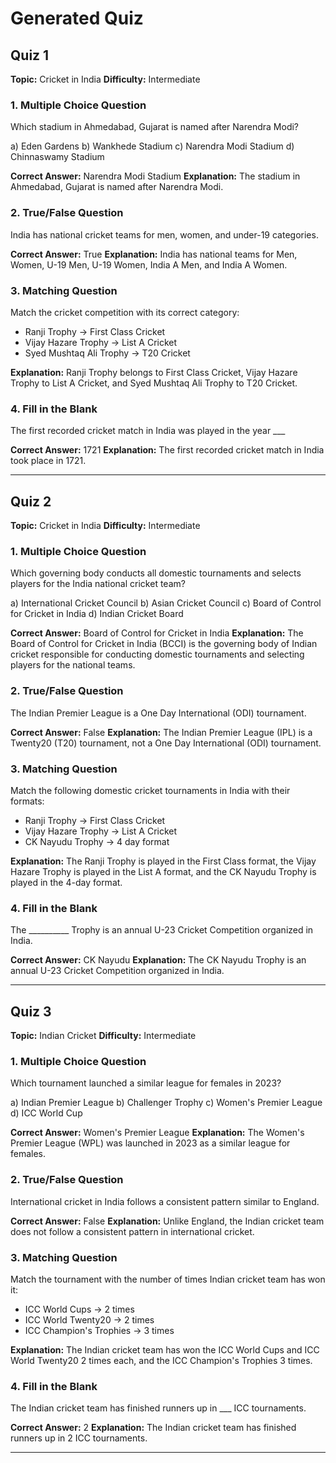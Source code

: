 # Generated Quiz

## Quiz 1

**Topic:** Cricket in India
**Difficulty:** Intermediate

### 1. Multiple Choice Question
Which stadium in Ahmedabad, Gujarat is named after Narendra Modi?

a) Eden Gardens
b) Wankhede Stadium
c) Narendra Modi Stadium
d) Chinnaswamy Stadium

**Correct Answer:** Narendra Modi Stadium
**Explanation:** The stadium in Ahmedabad, Gujarat is named after Narendra Modi.

### 2. True/False Question
India has national cricket teams for men, women, and under-19 categories.

**Correct Answer:** True
**Explanation:** India has national teams for Men, Women, U-19 Men, U-19 Women, India A Men, and India A Women.

### 3. Matching Question
Match the cricket competition with its correct category:

- Ranji Trophy → First Class Cricket
- Vijay Hazare Trophy → List A Cricket
- Syed Mushtaq Ali Trophy → T20 Cricket

**Explanation:** Ranji Trophy belongs to First Class Cricket, Vijay Hazare Trophy to List A Cricket, and Syed Mushtaq Ali Trophy to T20 Cricket.

### 4. Fill in the Blank
The first recorded cricket match in India was played in the year ___

**Correct Answer:** 1721
**Explanation:** The first recorded cricket match in India took place in 1721.

---

## Quiz 2

**Topic:** Cricket in India
**Difficulty:** Intermediate

### 1. Multiple Choice Question
Which governing body conducts all domestic tournaments and selects players for the India national cricket team?

a) International Cricket Council
b) Asian Cricket Council
c) Board of Control for Cricket in India
d) Indian Cricket Board

**Correct Answer:** Board of Control for Cricket in India
**Explanation:** The Board of Control for Cricket in India (BCCI) is the governing body of Indian cricket responsible for conducting domestic tournaments and selecting players for the national teams.

### 2. True/False Question
The Indian Premier League is a One Day International (ODI) tournament.

**Correct Answer:** False
**Explanation:** The Indian Premier League (IPL) is a Twenty20 (T20) tournament, not a One Day International (ODI) tournament.

### 3. Matching Question
Match the following domestic cricket tournaments in India with their formats:

- Ranji Trophy → First Class Cricket
- Vijay Hazare Trophy → List A Cricket
- CK Nayudu Trophy → 4 day format

**Explanation:** The Ranji Trophy is played in the First Class format, the Vijay Hazare Trophy is played in the List A format, and the CK Nayudu Trophy is played in the 4-day format.

### 4. Fill in the Blank
The __________ Trophy is an annual U-23 Cricket Competition organized in India.

**Correct Answer:** CK Nayudu
**Explanation:** The CK Nayudu Trophy is an annual U-23 Cricket Competition organized in India.

---

## Quiz 3

**Topic:** Indian Cricket
**Difficulty:** Intermediate

### 1. Multiple Choice Question
Which tournament launched a similar league for females in 2023?

a) Indian Premier League
b) Challenger Trophy
c) Women's Premier League
d) ICC World Cup

**Correct Answer:** Women's Premier League
**Explanation:** The Women's Premier League (WPL) was launched in 2023 as a similar league for females.

### 2. True/False Question
International cricket in India follows a consistent pattern similar to England.

**Correct Answer:** False
**Explanation:** Unlike England, the Indian cricket team does not follow a consistent pattern in international cricket.

### 3. Matching Question
Match the tournament with the number of times Indian cricket team has won it:

- ICC World Cups → 2 times
- ICC World Twenty20 → 2 times
- ICC Champion's Trophies → 3 times

**Explanation:** The Indian cricket team has won the ICC World Cups and ICC World Twenty20 2 times each, and the ICC Champion's Trophies 3 times.

### 4. Fill in the Blank
The Indian cricket team has finished runners up in ___ ICC tournaments.

**Correct Answer:** 2
**Explanation:** The Indian cricket team has finished runners up in 2 ICC tournaments.

---

